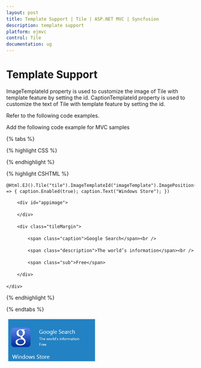 ```yaml
---
layout: post
title: Template Support | Tile | ASP.NET MVC | Syncfusion
description: template support
platform: ejmvc
control: Tile
documentation: ug
---
```


# Template Support

ImageTemplateId property is used to customize the image of Tile with template feature by setting the id. CaptionTemplateId property is used to customize the text of Tile with template feature by setting the id. 

Refer to the following code examples.

Add the following code example for MVC samples 

{% tabs %}
 
{% highlight CSS %}

<style>

	#appimage 
	{

		background-image: url("http://js.syncfusion.com/UG/mobile/content/google.png");

		background-position: center center;

		background-repeat: no-repeat;

		background-size: 50% auto;

		display: table-cell;

		width: 45%;

	}

	.tileMargin 
	{

		display: table-cell;

		padding-top: 25px;

	}

	.e-tile-template 
	{

		display: table;

		height: 100%;

		width: 100%;

	}

</style>

{% endhighlight %}



{% highlight CSHTML %}

 						
	@Html.EJ().Tile("tile").ImageTemplateId("imageTemplate").ImagePosition(TileImagePosition.Fill).TileSize(TileSize.Wide).Caption(caption => { caption.Enabled(true); caption.Text("Windows Store"); })

<div id="imageTemplate">

        <div id="appimage">

        </div>

        <div class="tileMargin">

            <span class="caption">Google Search</span><br />

            <span class="description">The world’s information</span><br />

            <span class="sub">Free</span>

        </div>

    </div>

{% endhighlight %}

{% endtabs %} 

![](Template-Support_images/Template-Support_img1.png)



